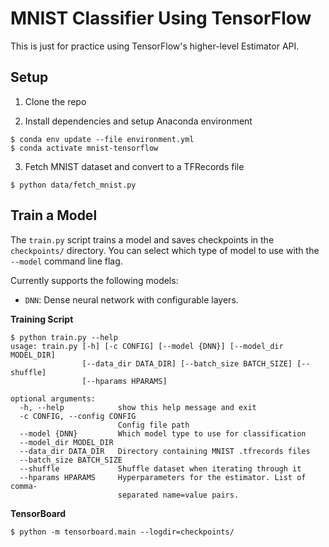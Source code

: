 # MNIST Classifier Using TensorFlow

This is just for practice using TensorFlow's higher-level Estimator API.

## Setup

1. Clone the repo

2. Install dependencies and setup Anaconda environment

```
$ conda env update --file environment.yml
$ conda activate mnist-tensorflow
```

3. Fetch MNIST dataset and convert to a TFRecords file

```
$ python data/fetch_mnist.py
```

## Train a Model

The `train.py` script trains a model and saves checkpoints in the `checkpoints/` directory. You can select which type of model to use with the `--model` command line flag.

Currently supports the following models:

* `DNN`: Dense neural network with configurable layers.

**Training Script**

```
$ python train.py --help
usage: train.py [-h] [-c CONFIG] [--model {DNN}] [--model_dir MODEL_DIR]
                [--data_dir DATA_DIR] [--batch_size BATCH_SIZE] [--shuffle]
                [--hparams HPARAMS]

optional arguments:
  -h, --help            show this help message and exit
  -c CONFIG, --config CONFIG
                        Config file path
  --model {DNN}         Which model type to use for classification
  --model_dir MODEL_DIR
  --data_dir DATA_DIR   Directory containing MNIST .tfrecords files
  --batch_size BATCH_SIZE
  --shuffle             Shuffle dataset when iterating through it
  --hparams HPARAMS     Hyperparameters for the estimator. List of comma-
                        separated name=value pairs.
```

**TensorBoard**

```
$ python -m tensorboard.main --logdir=checkpoints/
```
